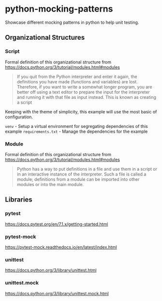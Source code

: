 # python-mocking-patterns

Showcase different mocking patterns in python to help unit testing.

## Organizational Structures

### Script

Formal definition of this organizational structure from <https://docs.python.org/3/tutorial/modules.html#modules>

> If you quit from the Python interpreter and enter it again, the definitions you have made (functions and variables) are lost. Therefore, if you want to write a somewhat longer program, you are better off using a text editor to prepare the input for the interpreter and running it with that file as input instead. This is known as creating a script

Keeping with the theme of simplicity, this example will use the most basic of configuration.

`venv` - Setup a virtual environment for segregating dependencies of this example
`requirements.txt` - Manage the dependencies for the example

### Module

Formal definition of this organizational structure from <https://docs.python.org/3/tutorial/modules.html#modules>

> Python has a way to put definitions in a file and use them in a script or in an interactive instance of the interpreter. Such a file is called a module; definitions from a module can be imported into other modules or into the main module.

## Libraries

### pytest

<https://docs.pytest.org/en/7.1.x/getting-started.html>

### pytest-mock

<https://pytest-mock.readthedocs.io/en/latest/index.html>

### unittest

<https://docs.python.org/3/library/unittest.html>

### unittest.mock

<https://docs.python.org/3/library/unittest.mock.html>
